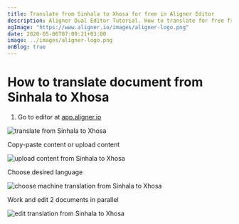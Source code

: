 ```yaml
---
title: Translate from Sinhala to Xhosa for free in Aligner Editor
description: Aligner Dual Editor Tutorial. How to translate for free from Sinhala to Xhosa. Aligner is multilingual document management platform. 
ogImage: "https://www.aligner.io/images/aligner-logo.png"
date: 2020-05-06T07:09:21+03:00
image: ../images/aligner-logo.png
onBlog: true
---
```


# How to translate document from Sinhala to Xhosa

1. Go to editor at [app.aligner.io](https://app.aligner.io "Aligner App web page")

![translate from Sinhala to Xhosa](../aligner-blank-editor.png "translate from Sinhala to Xhosa")

Copy-paste content or upload content

![upload content from Sinhala to Xhosa](../aligner-uploaded-document.png "upload content from Sinhala to Xhosa")

Choose desired language

![choose machine translation from Sinhala to Xhosa](../aligner-language-dropdown.png "choose machine translation from Sinhala to Xhosa")

Work and edit 2 documents in parallel

![edit translation from Sinhala to Xhosa](../aligner-double-sitded-editor.png "edit translation from Sinhala to Xhosa")


